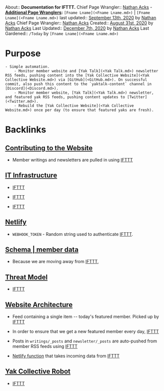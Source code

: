 About:: __Documentation for IFTTT.__
Chief Page Wrangler:: [Nathan Acks](<Nathan Acks.md>)
    - **[Additional Page Wranglers](<Additional Page Wranglers.md>):** `[Fname Lname](<Fname Lname.md>)` | `[Fname Lname](<Fname Lname.md>)`
last updated:: [September 13th, 2020](<September 13th, 2020.md>) by [Nathan Acks](<Nathan Acks.md>)
Chief Page Wrangler:: [Nathan Acks](<Nathan Acks.md>)
Created:: [August 31st, 2020](<August 31st, 2020.md>) by [Nathan Acks](<Nathan Acks.md>)
Last Updated:: [December 7th, 2020](<December 7th, 2020.md>) by [Nathan Acks](<Nathan Acks.md>)
Last Gardened:: `/Today` by `[Fname Lname](<Fname Lname.md>)`
# Purpose
    - Simple automation.
        - Monitor member website and [Yak Talk](<Yak Talk.md>) newsletter RSS feeds, pushing content into the [Yak Collective Website](<Yak Collective Website.md>) via [GitHub](<GitHub.md>). On successful commit, also push this content to the `yaktalk-content` channel in [Discord](<Discord.md>).
        - Monitor member website, [Yak Talk](<Yak Talk.md>) newsletter, and featured yak RSS feeds, pushing content updates to [Twitter](<Twitter.md>).
        - Rebuild the [Yak Collective Website](<Yak Collective Website.md>) once per day (to ensure that featured yaks are fresh).

# Backlinks
## [Contributing to the Website](<Contributing to the Website.md>)
- Member writings and newsletters are pulled in using [IFTTT](<IFTTT.md>)

## [IT Infrastructure](<IT Infrastructure.md>)
- [IFTTT](<IFTTT.md>)

- [IFTTT](<IFTTT.md>)

- [IFTTT](<IFTTT.md>)

## [Netlify](<Netlify.md>)
- `WEBHOOK_TOKEN` - Random string used to authenticate [IFTTT](<IFTTT.md>).

## [Schema | member data](<Schema | member data.md>)
- Because we are moving away from [IFTTT](<IFTTT.md>),

## [Threat Model](<Threat Model.md>)
- [IFTTT](<IFTTT.md>)

## [Website Architecture](<Website Architecture.md>)
- Feed containing a single item -- today's featured member. Picked up by [IFTTT](<IFTTT.md>)

- In order to ensure that we get a new featured member every day, [IFTTT](<IFTTT.md>)

- Posts in `writings/_posts` and `newsletter/_posts` are auto-pushed from member RSS feeds using [IFTTT](<IFTTT.md>)

- [Netlify function](https://docs.netlify.com/functions/overview/) that takes incoming data from [IFTTT](<IFTTT.md>)

## [Yak Collective Robot](<Yak Collective Robot.md>)
- [IFTTT](<IFTTT.md>)

